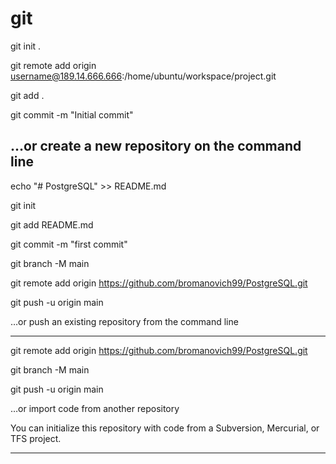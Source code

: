 # git


git init .

git remote add origin username@189.14.666.666:/home/ubuntu/workspace/project.git

git add .

git commit -m "Initial commit"

…or create a new repository on the command line
---------------------------------------------------------------------------------------------------------------
echo "# PostgreSQL" >> README.md


git init

git add README.md

git commit -m "first commit"

git branch -M main

git remote add origin https://github.com/bromanovich99/PostgreSQL.git

git push -u origin main

…or push an existing repository from the command line

---------------------------------------------------------------------------------------------------------------

git remote add origin https://github.com/bromanovich99/PostgreSQL.git

git branch -M main

git push -u origin main

…or import code from another repository

You can initialize this repository with code from a Subversion, Mercurial, or TFS project.

---------------------------------------------------------------------------------------------------------------

